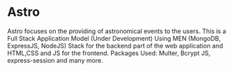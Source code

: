 # Astro
Astro focuses on the providing of astronomical events to the users. 
This is a Full Stack Application Model (Under Development) Using MEN (MongoDB, ExpressJS, NodeJS) Stack for the backend part of the web application and HTML,CSS and JS for the frontend.
Packages Used: Multer, Bcrypt JS, express-session and many more.

